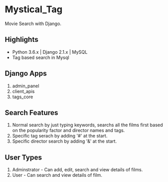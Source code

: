 # Mystical_Tag
Movie Search with Django.

## Highlights
* Python 3.6.x | Django 2.1.x | MySQL
* Tag based search in Mysql


## Django Apps
1. admin_panel
2. client_apis
3. tags_core


## Search Features
1. Normal search by just typing keywords, searchs all the films first based on the popularity factor and director names and tags.
2. Specific tag serach by adding '#' at the start.
3. Specific director search by adding '&' at the start.


## User Types
1. Adminstrator - Can add, edit, search and view details of films.
2. User - Can search and view details of film.
